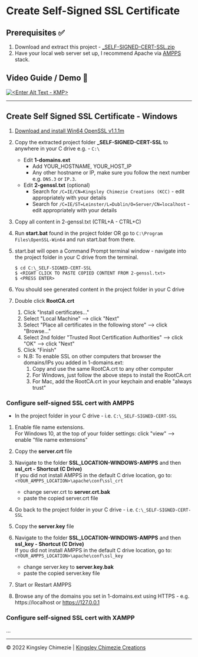 
# Create Self-Signed SSL Certificate

## Prerequisites ✅
1. Download and extract this project - [_SELF-SIGNED-CERT-SSL.zip](https://bitbucket.org/KingsleyChimezie/create-self-signed-ssl-certs/raw/909eff16c22ecd25ec98cf29bde51b6f95eed745/_SELF-SIGNED-CERT-SSL.zip)
1. Have your local web server set up, I recommend Apache via [AMPPS](https://ampps.com/downloads/) stack.

## Video Guide / Demo 🎥
[![<Enter Alt Text - KMP>](https://img.youtube.com/vi/WY1MxGzjI0o/0.jpg)](https://youtu.be/WY1MxGzjI0o "KCC Video Guide")

---
## Create Self Signed SSL Certificate - Windows

1. [Download and install Win64 OpenSSL v1.1.1m](https://slproweb.com/products/Win32OpenSSL.html#:~:text=of%20the%20installation.-,Win64%20OpenSSL%20v1.1.1m,-EXE%20%7C%20MSI)

1. Copy the extracted project folder **_SELF-SIGNED-CERT-SSL** to anywhere in your C drive e.g. - `C:\`
    - Edit **1-domains.ext**
        - Add YOUR_HOSTNAME, YOUR_HOST_IP  
        - Any other hostname or IP, make sure you follow the next number e.g. `DNS.3` or `IP.3`.
    - Edit **2-genssl.txt** (optional)
        - Search for `/C=IE/CN=Kingsley Chimezie Creations (KCC)` - edit appropriately with your details
        - Search for `/C=IE/ST=Leinster/L=Dublin/O=Server/CN=localhost` - edit appropriately with your details

1. Copy all content in 2-genssl.txt (CTRL+A - CTRL+C)

1. Run **start.bat** found in the project folder OR go to `C:\Program Files\OpenSSL-Win64` and run start.bat from there.

1. start.bat will open a Command Prompt terminal window - navigate into the project folder in your C drive from the terminal.
    ```
    $ cd C:\_SELF-SIGNED-CERT-SSL
    $ <RIGHT CLICK TO PASTE COPIED CONTENT FROM 2-genssl.txt>
    $ <PRESS ENTER>
    ```

1. You should see generated content in the project folder in your C drive

1. Double click **RootCA.crt**
    1. Click "Install certificates..."
    1. Select "Local Machine" --> click "Next"
    1. Select "Place all certificates in the following store" --> click "Browse..."
    1. Select 2nd folder "Trusted Root Certification Authorities" --> click "OK" --> click "Next"
    1. Click "Finish"  
    - N.B: To enable SSL on other computers that browser the domains/IPs you added in 1-domains.ext:
        1. Copy and use the same RootCA.crt to any other computer
        1. For Windows, just follow the above steps to install the RootCA.crt
        1. For Mac, add the RootCA.crt in your keychain and enable "always trust"


### Configure self-signed SSL cert with AMPPS

- In the project folder in your C drive - i.e. `C:\_SELF-SIGNED-CERT-SSL`
    
1. Enable file name extensions.  
For Windows 10, at the top of your folder settings: click "view" --> enable "file name extensions"

1. Copy the **server.crt** file

1. Navigate to the folder **SSL_LOCATION-WINDOWS-AMPPS** and then **ssl_crt - Shortcut (C Drive)**  
If you did not install AMPPS in the default C drive location, go to: `<YOUR_AMPPS_LOCATION>\apache\conf\ssl_crt`
    - change server.crt to **server.crt.bak**
    - paste the copied server.crt file

1. Go back to the project folder in your C drive - i.e. `C:\_SELF-SIGNED-CERT-SSL`

1. Copy the **server.key** file

1. Navigate to the folder **SSL_LOCATION-WINDOWS-AMPPS** and then **ssl_key - Shortcut (C Drive)**  
If you did not install AMPPS in the default C drive location, go to: `<YOUR_AMPPS_LOCATION>\apache\conf\ssl_key`

    - change server.key to **server.key.bak**
    - paste the copied server.key file

1. Start or Restart AMPPS

1. Browse any of the domains you set in 1-domains.ext using HTTPS - e.g. https://localhost or https://127.0.0.1

### Configure self-signed SSL cert with XAMPP
...

---
© 2022 Kingsley Chimezie | [Kingsley Chimezie Creations](https://kingsley.tech)
